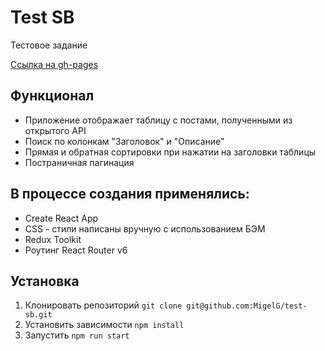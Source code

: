 # Test SB
Тестовое задание
  
[Ссылка на gh-pages](https://migelg.github.io/test-sb/)
## Функционал
* Приложение отображает таблицу с постами, полученными из открытого API
* Поиск по колонкам "Заголовок" и "Описание"
* Прямая и обратная сортировки при нажатии на заголовки таблицы
* Постраничная пагинация
## В процессе создания применялись:
* Create React App
* CSS - стили написаны вручную с использованием БЭМ
* Redux Toolkit
* Роутинг React Router v6
## Установка
1. Клонировать репозиторий `git clone git@github.com:MigelG/test-sb.git`
2. Установить зависимости `npm install`
3. Запустить `npm run start`